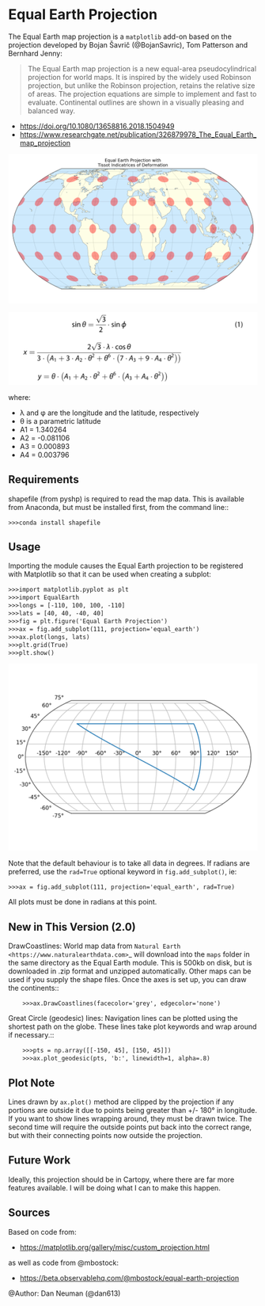 Equal Earth Projection
======================
The Equal Earth map projection is a `matplotlib` add-on based on the
projection developed by Bojan Šavrič (@BojanSavric), Tom Patterson and
Bernhard Jenny:

>The Equal Earth map projection is a new equal-area pseudocylindrical
>projection for world maps. It is inspired by the widely used Robinson
>projection, but unlike the Robinson projection, retains the relative size
>of areas. The projection equations are simple to implement and fast to
>evaluate. Continental outlines are shown in a visually pleasing and
>balanced way.

* https://doi.org/10.1080/13658816.2018.1504949
* https://www.researchgate.net/publication/326879978_The_Equal_Earth_map_projection


![Example](charts/Equal_Earth_Tissot.png)

![Equations](charts/equations.jpeg)

where:

* λ and φ are the longitude and the latitude, respectively
* θ is a parametric latitude
* A1 =  1.340264
* A2 = -0.081106
* A3 =  0.000893
* A4 =  0.003796

Requirements
------------
shapefile (from pyshp) is required to read the map data. This is available
from Anaconda, but must be installed first, from the command line::

    >>>conda install shapefile

Usage
-----
Importing the module causes the Equal Earth projection to be registered with
Matplotlib so that it can be used when creating a subplot:

    >>>import matplotlib.pyplot as plt
    >>>import EqualEarth
    >>>longs = [-110, 100, 100, -110]
    >>>lats = [40, 40, -40, 40]
    >>>fig = plt.figure('Equal Earth Projection')
    >>>ax = fig.add_subplot(111, projection='equal_earth')
    >>>ax.plot(longs, lats)
    >>>plt.grid(True)
    >>>plt.show()

![Result](charts/result.png)

Note that the default behaviour is to take all data in degrees. If radians
are preferred, use the `rad=True` optional keyword in `fig.add_subplot()`,
ie:

    >>>ax = fig.add_subplot(111, projection='equal_earth', rad=True)

All plots must be done in radians at this point.

New in This Version (2.0)
-------------------------
DrawCoastlines:
    World map data from `Natural Earth <https://www.naturalearthdata.com>`_
    will download into the `maps` folder in the same directory as the
    Equal Earth module. This is 500kb on disk, but is downloaded in .zip format
    and unzipped automatically. Other maps can be used if you supply the shape
    files. Once the axes is set up, you can draw the continents::

        >>>ax.DrawCoastlines(facecolor='grey', edgecolor='none')

Great Circle (geodesic) lines:
    Navigation lines can be plotted using the shortest path on the globe. These
    lines take plot keywords and wrap around if necessary.::

        >>>pts = np.array([[-150, 45], [150, 45]])
        >>>ax.plot_geodesic(pts, 'b:', linewidth=1, alpha=.8)

Plot Note
---------
Lines drawn by `ax.plot()` method are clipped by the projection if any portions
are outside it due to points being greater than +/- 180° in longitude. If you
want to show lines wrapping around, they must be drawn twice. The second time
will require the outside points put back into the correct range, but with their
connecting points now outside the projection.

Future Work
-----------
Ideally, this projection should be in Cartopy, where there are far more
features available. I will be doing what I can to make this happen.

Sources
-------
Based on code from:
* https://matplotlib.org/gallery/misc/custom_projection.html

as well as code from @mbostock:
* https://beta.observablehq.com/@mbostock/equal-earth-projection

@Author: Dan Neuman (@dan613)

